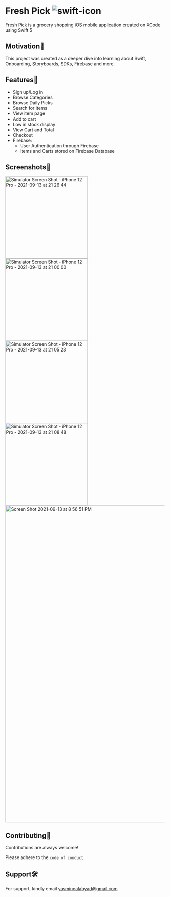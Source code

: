 # Fresh Pick  ![swift-icon](https://img.shields.io/badge/Swift-FA7343?style=for-the-badge&logo=swift&logoColor=white)
Fresh Pick is a grocery shopping iOS mobile application created on XCode using Swift 5

## Motivation💪
This project was created as a deeper dive into learning about Swift, Onboarding, Storyboards, SDKs, Firebase and more.

## Features🌟
- Sign up/Log in
- Browse Categories
- Browse Daily Picks
- Search for items
- View item page
- Add to cart
- Low in stock display
- View Cart and Total
- Checkout
- Firebase: 
    - User Authentication through Firebase
    - Items and Carts stored on Firebase Database

## Screenshots📱
<img width="260" alt="Simulator Screen Shot - iPhone 12 Pro - 2021-09-13 at 21 26 44" src="https://github.com/yasmine-ashraf/freshpick/assets/106534619/cfc54d99-6a4d-4b90-b23f-1228654c2b6b">
<img width="260" alt="Simulator Screen Shot - iPhone 12 Pro - 2021-09-13 at 21 00 00" src="https://github.com/yasmine-ashraf/freshpick/assets/106534619/71c866f5-568c-4d13-aa92-bc6232b02553">
<img width="260" alt="Simulator Screen Shot - iPhone 12 Pro - 2021-09-13 at 21 05 23" src="https://github.com/yasmine-ashraf/freshpick/assets/106534619/d6477c18-47ba-4cf4-af7d-e4eb86462a9b">
<img width="260" alt="Simulator Screen Shot - iPhone 12 Pro - 2021-09-13 at 21 08 48" src="https://github.com/yasmine-ashraf/freshpick/assets/106534619/9bec0d2a-cc14-470e-9a2b-85f21d32d695">
<img width="1000" alt="Screen Shot 2021-09-13 at 8 56 51 PM" src="https://github.com/yasmine-ashraf/freshpick/assets/106534619/63e55047-0d9d-4c68-80ef-2332454ac556">

## Contributing🤝

Contributions are always welcome!

Please adhere to the `code of conduct`.

## Support🛠 

For support, kindly email yasminealabyad@gmail.com 
